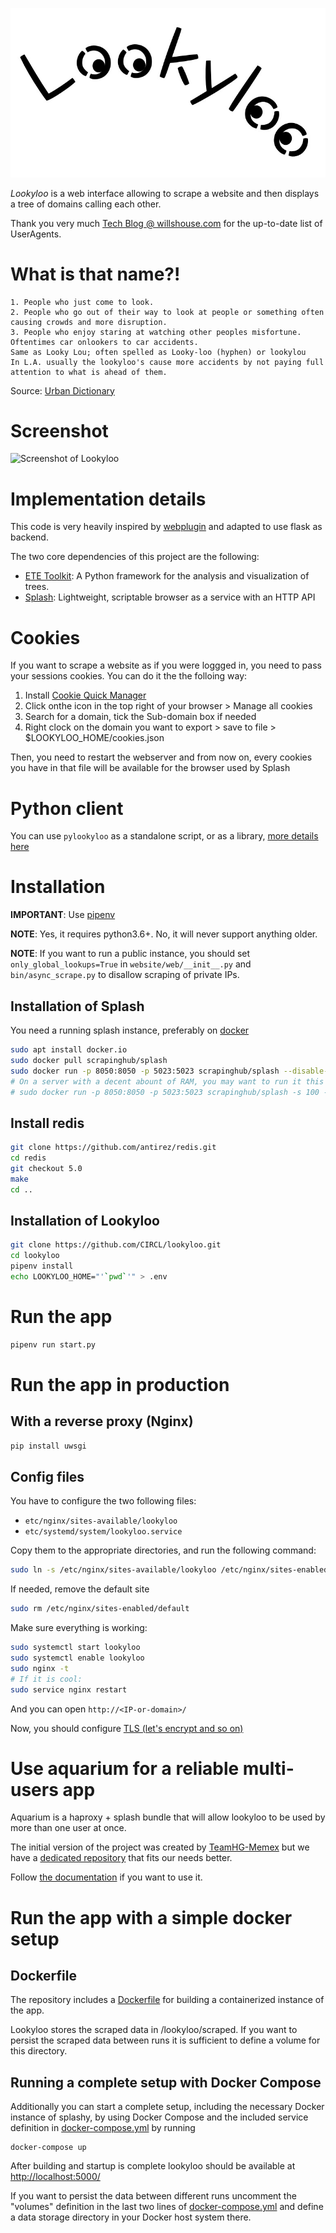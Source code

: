 ![Lookyloo icon](website/web/static/lookyloo.jpeg)

*Lookyloo* is a web interface allowing to scrape a website and then displays a
tree of domains calling each other.

Thank you very much [Tech Blog @ willshouse.com](https://techblog.willshouse.com/2012/01/03/most-common-user-agents/)
for the up-to-date list of UserAgents.

# What is that name?!


```
1. People who just come to look.
2. People who go out of their way to look at people or something often causing crowds and more disruption.
3. People who enjoy staring at watching other peoples misfortune. Oftentimes car onlookers to car accidents.
Same as Looky Lou; often spelled as Looky-loo (hyphen) or lookylou
In L.A. usually the lookyloo's cause more accidents by not paying full attention to what is ahead of them.
```

Source: [Urban Dictionary](https://www.urbandictionary.com/define.php?term=lookyloo)

# Screenshot

![Screenshot of Lookyloo](doc/example.png)

# Implementation details

This code is very heavily inspired by [webplugin](https://github.com/etetoolkit/webplugin) and adapted to use flask as backend.

The two core dependencies of this project are the following:

* [ETE Toolkit](http://etetoolkit.org/): A Python framework for the analysis and visualization of trees.
* [Splash](https://splash.readthedocs.io/en/stable/): Lightweight, scriptable browser as a service with an HTTP API

# Cookies

If you want to scrape a website as if you were loggged in, you need to pass your sessions cookies.
You can do it the the folloing way:

1. Install [Cookie Quick Manager](https://addons.mozilla.org/en-US/firefox/addon/cookie-quick-manager/)
2. Click onthe icon in the top right of your browser > Manage all cookies
3. Search for a domain, tick the Sub-domain box if needed
4. Right clock on the domain you want to export > save to file > $LOOKYLOO_HOME/cookies.json

Then, you need to restart the webserver and from now on, every cookies you have in that file will be available for the browser used by Splash

# Python client

You can use `pylookyloo` as a standalone script, or as a library, [more details here](https://github.com/CIRCL/lookyloo/tree/master/client)

# Installation

**IMPORTANT**: Use [pipenv](https://pipenv.readthedocs.io/en/latest/)

**NOTE**: Yes, it requires python3.6+. No, it will never support anything older.

**NOTE**: If you want to run a public instance, you should set `only_global_lookups=True`
in `website/web/__init__.py` and `bin/async_scrape.py` to disallow scraping of private IPs.

## Installation of Splash

You need a running splash instance, preferably on [docker](https://splash.readthedocs.io/en/stable/install.html)

```bash
sudo apt install docker.io
sudo docker pull scrapinghub/splash
sudo docker run -p 8050:8050 -p 5023:5023 scrapinghub/splash --disable-browser-caches
# On a server with a decent abount of RAM, you may want to run it this way:
# sudo docker run -p 8050:8050 -p 5023:5023 scrapinghub/splash -s 100 -m 50000 --disable-browser-caches
```

## Install redis

```bash
git clone https://github.com/antirez/redis.git
cd redis
git checkout 5.0
make
cd ..
```

## Installation of Lookyloo

```bash
git clone https://github.com/CIRCL/lookyloo.git
cd lookyloo
pipenv install
echo LOOKYLOO_HOME="'`pwd`'" > .env
```

# Run the app

```bash
pipenv run start.py
```

# Run the app in production

## With a reverse proxy (Nginx)

```bash
pip install uwsgi
```

## Config files

You have to configure the two following files:

* `etc/nginx/sites-available/lookyloo`
* `etc/systemd/system/lookyloo.service`

Copy them to the appropriate directories, and run the following command:
```bash
sudo ln -s /etc/nginx/sites-available/lookyloo /etc/nginx/sites-enabled
```

If needed, remove the default site
```bash
sudo rm /etc/nginx/sites-enabled/default
```

Make sure everything is working:

```bash
sudo systemctl start lookyloo
sudo systemctl enable lookyloo
sudo nginx -t
# If it is cool:
sudo service nginx restart
```

And you can open ```http://<IP-or-domain>/```

Now, you should configure [TLS (let's encrypt and so on)](https://www.digitalocean.com/community/tutorials/how-to-secure-nginx-with-let-s-encrypt-on-ubuntu-16-04)

# Use aquarium for a reliable multi-users app

Aquarium is a haproxy + splash bundle that will allow lookyloo to be used by more than one user at once.

The initial version of the project was created by [TeamHG-Memex](https://github.com/TeamHG-Memex/aquarium) but
we have a [dedicated repository](https://github.com/circl/aquarium) that fits our needs better.

Follow [the documentation](https://github.com/CIRCL/aquarium/blob/master/README.rst) if you want to use it.


# Run the app with a simple docker setup

## Dockerfile
The repository includes a [Dockerfile](Dockerfile) for building a containerized instance of the app.

Lookyloo stores the scraped data in /lookyloo/scraped. If you want to persist the scraped data between runs it is sufficient to define a volume for this directory.

## Running a complete setup with Docker Compose
Additionally you can start a complete setup, including the necessary Docker instance of splashy, by using
Docker Compose and the included service definition in [docker-compose.yml](docker-compose.yml) by running

```
docker-compose up
```

After building and startup is complete lookyloo should be available at [http://localhost:5000/](http://localhost:5000/)

If you want to persist the data between different runs uncomment  the "volumes" definition in the last two lines of
[docker-compose.yml](docker-compose.yml) and define a data storage directory in your Docker host system there.
